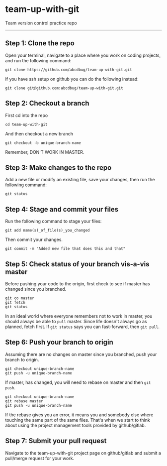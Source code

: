 # team-up-with-git
Team version control practice repo

***

## Step 1: Clone the repo
Open your terminal, navigate to a place where you work on coding projects, and run the following command:
```
git clone https://github.com/abcdbug/team-up-with-git.git
```

If you have ssh setup on github you can do the following instead:
```
git clone git@github.com:abcdbug/team-up-with-git.git
```

## Step 2: Checkout a branch
First cd into the repo
```
cd team-up-with-git
```

And then checkout a new branch
```
git checkout -b unique-branch-name
```
Remember, DON'T WORK IN MASTER.

## Step 3: Make changes to the repo
Add a new file or modify an existing file, save your changes, then run the following command:
```
git status
```

## Step 4: Stage and commit your files
Run the following command to stage your files:
```
git add name(s)_of_file(s)_you_changed
```

Then commit your changes.
```
git commit -m "Added new file that does this and that"
```

## Step 5: Check status of your branch vis-a-vis master
Before pushing your code to the origin, first check to see if master has changed since you branched.
```
git co master
git fetch
git status
```

In an ideal world where everyone remembers not to work in master, you should always be able to `pull` master.
Since life doesn't always go as planned, fetch first.
If `git status` says you can fast-forward, then `git pull`.

## Step 6: Push your branch to origin
Assuming there are no changes on master since you branched, push your branch to origin.
```
git checkout unique-branch-name
git push -u unique-branch-name
```

If master, has changed, you will need to rebase on master and then `git push`.

```
git checkout unique-branch-name
git rebase master
git push -u unique-branch-name
```
If the rebase gives you an error, it means you and somebody else where touching the same part of the same files.
That's when we start to think about using the project management tools provided by github/gitlab.

## Step 7: Submit your pull request
Navigate to the team-up-with-git project page on github/gitlab and submit a pull/merge request for your work.
